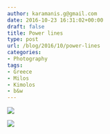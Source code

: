```yaml
---
author: karamanis.g@gmail.com
date: 2016-10-23 16:31:02+00:00
draft: false
title: Power lines
type: post
url: /blog/2016/10/power-lines
categories:
- Photography
tags:
- Greece
- Milos
- Kimolos
- b&w
---
```




  
   ![](/images/2016-10-23-201610power-lines/20160831-DSCF3435.jpg)

  

  
   ![](/images/2016-10-23-201610power-lines/20160830-DSCF3090.jpg)

  


